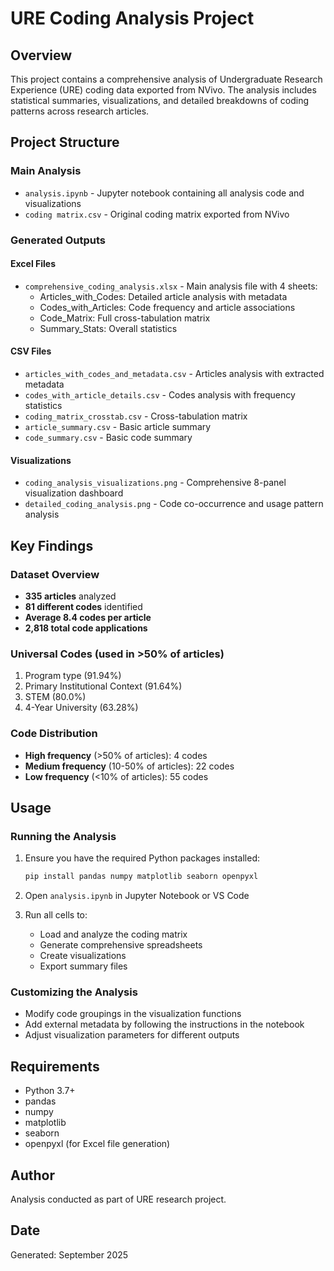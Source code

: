 # URE Coding Analysis Project

## Overview
This project contains a comprehensive analysis of Undergraduate Research Experience (URE) coding data exported from NVivo. The analysis includes statistical summaries, visualizations, and detailed breakdowns of coding patterns across research articles.

## Project Structure

### Main Analysis
- `analysis.ipynb` - Jupyter notebook containing all analysis code and visualizations
- `coding matrix.csv` - Original coding matrix exported from NVivo

### Generated Outputs

#### Excel Files
- `comprehensive_coding_analysis.xlsx` - Main analysis file with 4 sheets:
  - Articles_with_Codes: Detailed article analysis with metadata
  - Codes_with_Articles: Code frequency and article associations  
  - Code_Matrix: Full cross-tabulation matrix
  - Summary_Stats: Overall statistics

#### CSV Files
- `articles_with_codes_and_metadata.csv` - Articles analysis with extracted metadata
- `codes_with_article_details.csv` - Codes analysis with frequency statistics
- `coding_matrix_crosstab.csv` - Cross-tabulation matrix
- `article_summary.csv` - Basic article summary
- `code_summary.csv` - Basic code summary

#### Visualizations
- `coding_analysis_visualizations.png` - Comprehensive 8-panel visualization dashboard
- `detailed_coding_analysis.png` - Code co-occurrence and usage pattern analysis

## Key Findings

### Dataset Overview
- **335 articles** analyzed
- **81 different codes** identified
- **Average 8.4 codes per article**
- **2,818 total code applications**

### Universal Codes (used in >50% of articles)
1. Program type (91.94%)
2. Primary Institutional Context (91.64%)
3. STEM (80.0%)
4. 4-Year University (63.28%)

### Code Distribution
- **High frequency** (>50% of articles): 4 codes
- **Medium frequency** (10-50% of articles): 22 codes  
- **Low frequency** (<10% of articles): 55 codes

## Usage

### Running the Analysis
1. Ensure you have the required Python packages installed:
   ```bash
   pip install pandas numpy matplotlib seaborn openpyxl
   ```

2. Open `analysis.ipynb` in Jupyter Notebook or VS Code

3. Run all cells to:
   - Load and analyze the coding matrix
   - Generate comprehensive spreadsheets
   - Create visualizations
   - Export summary files

### Customizing the Analysis
- Modify code groupings in the visualization functions
- Add external metadata by following the instructions in the notebook
- Adjust visualization parameters for different outputs

## Requirements
- Python 3.7+
- pandas
- numpy  
- matplotlib
- seaborn
- openpyxl (for Excel file generation)

## Author
Analysis conducted as part of URE research project.

## Date
Generated: September 2025
